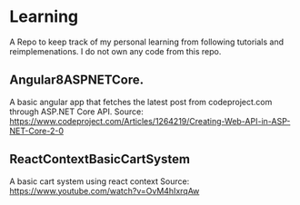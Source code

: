 # Learning

A Repo to keep track of my personal learning from following tutorials and reimplemenations. I do not own any code from this repo.

## Angular8ASPNETCore.
A basic angular app that fetches the latest post from codeproject.com through ASP.NET Core API.
Source: https://www.codeproject.com/Articles/1264219/Creating-Web-API-in-ASP-NET-Core-2-0

## ReactContextBasicCartSystem
A basic cart system using react context
Source: https://www.youtube.com/watch?v=OvM4hIxrqAw